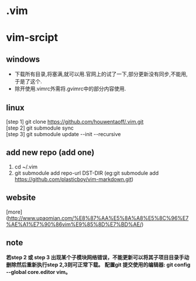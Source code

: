 # .vim
# vim-srcipt

## windows
- 下载所有目录,将塞满,就可以用.官网上的试了一下,部分更新没有同步,不能用,于是了这个.  
- 除开使用.vimrc外需将.gvimrc中的部分内容使用. 

## linux
[step 1] git clone https://github.com/houwentaoff/.vim.git  
[step 2] git submodule sync  
[step 3] git submodule update --init --recursive  

## add new repo (add one)
1. cd ~/.vim 
2. git submodule add repo-url  DST-DIR (eg:git submodule add https://github.com/plasticboy/vim-markdown.git)  

## website
[more] (http://www.upaomian.com/%E8%87%AA%E5%8A%A8%E5%8C%96%E7%AE%A1%E7%90%86vim%E9%85%8D%E7%BD%AE/)

## note
**若step 2 或 step 3 出现某个子模块网络错误，不能更新可以将其子项目目录手动删除然后重新执行step 2,3则可正常下载。**
**配置git 提交使用的编辑器: git config --global core.editor vim。**
